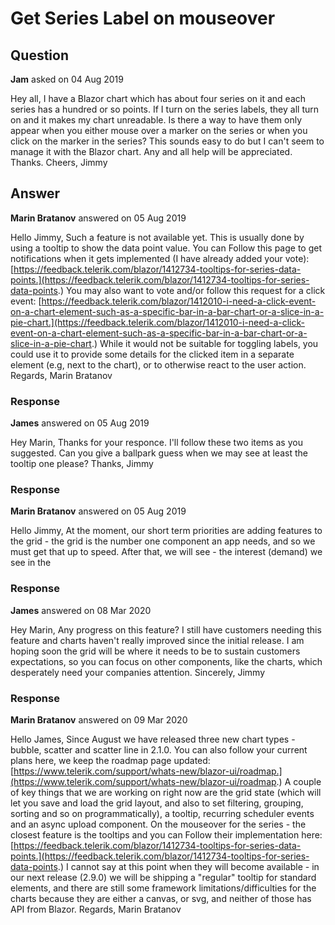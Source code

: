 # Get Series Label on mouseover

## Question

**Jam** asked on 04 Aug 2019

Hey all, I have a Blazor chart which has about four series on it and each series has a hundred or so points. If I turn on the series labels, they all turn on and it makes my chart unreadable. Is there a way to have them only appear when you either mouse over a marker on the series or when you click on the marker in the series? This sounds easy to do but I can't seem to manage it with the Blazor chart. Any and all help will be appreciated. Thanks. Cheers, Jimmy

## Answer

**Marin Bratanov** answered on 05 Aug 2019

Hello Jimmy, Such a feature is not available yet. This is usually done by using a tooltip to show the data point value. You can Follow this page to get notifications when it gets implemented (I have already added your vote): [https://feedback.telerik.com/blazor/1412734-tooltips-for-series-data-points.](https://feedback.telerik.com/blazor/1412734-tooltips-for-series-data-points.) You may also want to vote and/or follow this request for a click event: [https://feedback.telerik.com/blazor/1412010-i-need-a-click-event-on-a-chart-element-such-as-a-specific-bar-in-a-bar-chart-or-a-slice-in-a-pie-chart.](https://feedback.telerik.com/blazor/1412010-i-need-a-click-event-on-a-chart-element-such-as-a-specific-bar-in-a-bar-chart-or-a-slice-in-a-pie-chart.) While it would not be suitable for toggling labels, you could use it to provide some details for the clicked item in a separate element (e.g, next to the chart), or to otherwise react to the user action. Regards, Marin Bratanov

### Response

**James** answered on 05 Aug 2019

Hey Marin, Thanks for your responce. I'll follow these two items as you suggested. Can you give a ballpark guess when we may see at least the tooltip one please? Thanks, Jimmy

### Response

**Marin Bratanov** answered on 05 Aug 2019

Hello Jimmy, At the moment, our short term priorities are adding features to the grid - the grid is the number one component an app needs, and so we must get that up to speed. After that, we will see - the interest (demand) we see in the

### Response

**James** answered on 08 Mar 2020

Hey Marin, Any progress on this feature? I still have customers needing this feature and charts haven't really improved since the initial release. I am hoping soon the grid will be where it needs to be to sustain customers expectations, so you can focus on other components, like the charts, which desperately need your companies attention. Sincerely, Jimmy

### Response

**Marin Bratanov** answered on 09 Mar 2020

Hello James, Since August we have released three new chart types - bubble, scatter and scatter line in 2.1.0. You can also follow your current plans here, we keep the roadmap page updated: [https://www.telerik.com/support/whats-new/blazor-ui/roadmap.](https://www.telerik.com/support/whats-new/blazor-ui/roadmap.) A couple of key things that we are working on right now are the grid state (which will let you save and load the grid layout, and also to set filtering, grouping, sorting and so on programmatically), a tooltip, recurring scheduler events and an async upload component. On the mouseover for the series - the closest feature is the tooltips and you can Follow their implementation here: [https://feedback.telerik.com/blazor/1412734-tooltips-for-series-data-points.](https://feedback.telerik.com/blazor/1412734-tooltips-for-series-data-points.) I cannot say at this point when they will become available - in our next release (2.9.0) we will be shipping a "regular" tooltip for standard elements, and there are still some framework limitations/difficulties for the charts because they are either a canvas, or svg, and neither of those has API from Blazor. Regards, Marin Bratanov

